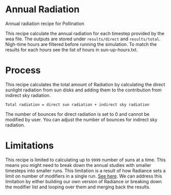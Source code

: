 # Annual Radiation

Annual radiation recipe for Pollination

This recipe calculate the annual radiation for each timestep provided by the wea file.
The outputs are stored under `results/direct` and `results/total`. Nigh-time hours are
filtered before running the simulation. To match the results for each hours see the list
of hours in sun-up-hours.txt.

# Process

This recipe calculates the total amount of Radiation by calculating the direct sunlight
radiation from sun disks and adding them to the contribution from indirect sky radiation.

```
Total radiation = direct sun radiation + indirect sky radiation
```

The number of bounces for direct radiation is set to 0 and cannot be modified by user.
You can adjust the number of bounces for indirect sky radiation.

# Limitations

This recipe is limited to calculating up to `9999` number of suns at a time. This means
you might need to break down the annual studies with smaller timesteps into smaller
runs. This limitation is a result of how Radiance sets a limit on number of modifiers
in a single run. [See here](https://discourse.radiance-online.org/t/increase-maximum-number-of-modifiers-in-rcontrib/4684). We can address this limitation by either building our own version of Radiance
or breaking down the modifier list and looping over them and merging back the results.

